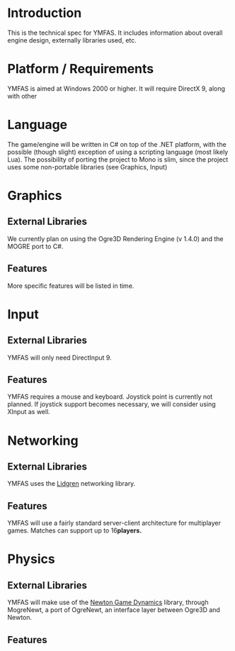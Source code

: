 # Introduction #

This is the technical spec for YMFAS. It includes information about overall engine design, externally libraries used, etc.

# Platform / Requirements #
YMFAS is aimed at Windows 2000 or higher. It will require DirectX 9, along with other

# Language #
The game/engine will be written in C# on top of the .NET platform, with the possible (though slight) exception of using a scripting language (most likely Lua). The possibility of porting the project to Mono is slim, since the project uses some non-portable libraries (see Graphics, Input)

# Graphics #
## External Libraries ##
We currently plan on using the Ogre3D Rendering Engine (v 1.4.0) and the MOGRE port to C#.

## Features ##
More specific features will be listed in time.

# Input #
## External Libraries ##
YMFAS will only need DirectInput 9.

## Features ##
YMFAS requires a mouse and keyboard. Joystick point is currently not planned. If joystick support becomes necessary, we will consider using XInput as well.

# Networking #
## External Libraries ##
YMFAS uses the [Lidgren](http://code.google.com/p/lidgren-library-network/) networking library.

## Features ##
YMFAS will use a fairly standard server-client architecture for multiplayer games. Matches can support up to 16**players.**

# Physics #
## External Libraries ##
YMFAS will make use of the [Newton Game Dynamics](http://www.newtondynamics.com/) library,  through MogreNewt, a port of OgreNewt, an interface layer between Ogre3D and Newton.

## Features ##